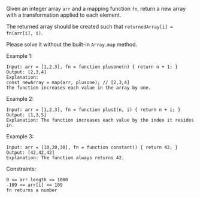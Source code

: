 Given an integer array `arr` and a mapping function `fn`, return a new array with a transformation applied to each element.

The returned array should be created such that `returnedArray[i] = fn(arr[i], i)`.

Please solve it without the built-in `Array.map` method.

Example 1:
```
Input: arr = [1,2,3], fn = function plusone(n) { return n + 1; }
Output: [2,3,4]
Explanation:
const newArray = map(arr, plusone); // [2,3,4]
The function increases each value in the array by one.
```

Example 2:
```
Input: arr = [1,2,3], fn = function plusI(n, i) { return n + i; }
Output: [1,3,5]
Explanation: The function increases each value by the index it resides in.
```

Example 3:
```
Input: arr = [10,20,30], fn = function constant() { return 42; }
Output: [42,42,42]
Explanation: The function always returns 42.
```

Constraints:
```
0 <= arr.length <= 1000
-109 <= arr[i] <= 109
fn returns a number
```
